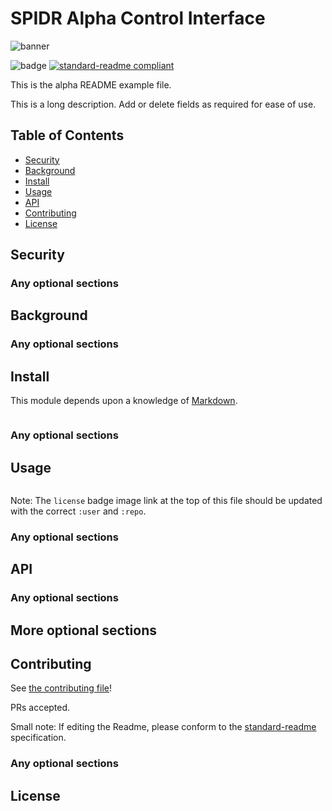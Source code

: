 # SPIDR Alpha Control Interface 

![banner]()

![badge]()
[![standard-readme compliant](https://img.shields.io/badge/readme%20style-standard-brightgreen.svg?style=flat-square)](https://github.com/RichardLitt/standard-readme)

This is the alpha README example file.

This is a long description. Add or delete fields as required for ease of use.

## Table of Contents

- [Security](#security)
- [Background](#background)
- [Install](#install)
- [Usage](#usage)
- [API](#api)
- [Contributing](#contributing)
- [License](#license)

## Security

### Any optional sections

## Background

### Any optional sections

## Install

This module depends upon a knowledge of [Markdown]().

```
```

### Any optional sections

## Usage

```
```

Note: The `license` badge image link at the top of this file should be updated with the correct `:user` and `:repo`.

### Any optional sections

## API

### Any optional sections

## More optional sections

## Contributing

See [the contributing file](CONTRIBUTING.md)!

PRs accepted.

Small note: If editing the Readme, please conform to the [standard-readme](https://github.com/RichardLitt/standard-readme) specification.

### Any optional sections

## License

